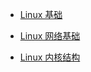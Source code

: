 - [Linux 基础](doc/OperatingSystem/Linux/Linux基础/linux基础.md)

- [Linux 网络基础](doc/OperatingSystem/Linux/Linux基础/linux网络基础.md)

- [Linux 内核结构](doc/OperatingSystem/Linux/linux内核结构/readme.md)
